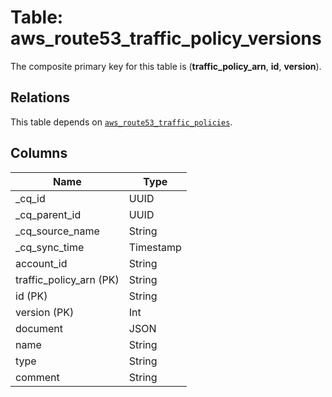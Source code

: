 # Table: aws_route53_traffic_policy_versions



The composite primary key for this table is (**traffic_policy_arn**, **id**, **version**).

## Relations
This table depends on [`aws_route53_traffic_policies`](aws_route53_traffic_policies.md).

## Columns
| Name          | Type          |
| ------------- | ------------- |
|_cq_id|UUID|
|_cq_parent_id|UUID|
|_cq_source_name|String|
|_cq_sync_time|Timestamp|
|account_id|String|
|traffic_policy_arn (PK)|String|
|id (PK)|String|
|version (PK)|Int|
|document|JSON|
|name|String|
|type|String|
|comment|String|